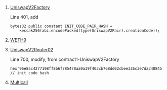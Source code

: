 1. [UniswapV2Factory](https://cn.etherscan.com/address/0x5c69bee701ef814a2b6a3edd4b1652cb9cc5aa6f)

   Line 401, add

   ```
   bytes32 public constant INIT_CODE_PAIR_HASH = 
       keccak256(abi.encodePacked(type(UniswapV2Pair).creationCode));
   ```

   


2. [WETH9](https://cn.etherscan.com/address/0xc02aaa39b223fe8d0a0e5c4f27ead9083c756cc2)

3. [UniswapV2Router02](https://cn.etherscan.com/address/0x7a250d5630b4cf539739df2c5dacb4c659f2488d)

   Line 700, modify, from contract1-UniswapV2Factory

   ```
   hex'96e8ac4277198ff8b6f785478aa9a39f403cb768dd02cbee326c3e7da348845f' // init code hash
   ```

4. [Multicall](https://cn.etherscan.com/address/0x5e227ad1969ea493b43f840cff78d08a6fc17796)